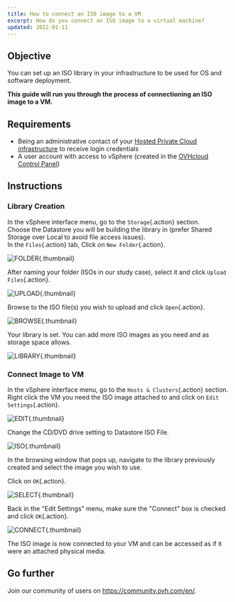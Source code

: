 ```yaml
---
title: How to connect an ISO image to a VM
excerpt: How do you connect an ISO image to a virtual machine?
updated: 2022-01-11
---
```


## Objective

You can set up an ISO library in your infrastructure to be used for OS and software deployment.

**This guide will run you through the process of connectioning an ISO image to a VM.**

## Requirements

- Being an administrative contact of your [Hosted Private Cloud infrastructure](https://www.ovhcloud.com/en-sg/enterprise/products/hosted-private-cloud/) to receive login credentials
- A user account with access to vSphere (created in the [OVHcloud Control Panel](https://ca.ovh.com/auth/?action=gotomanager&from=https://www.ovh.com/sg/&ovhSubsidiary=sg))

## Instructions

### Library Creation

In the vSphere interface menu, go to the `Storage`{.action} section.<br>
Choose the Datastore you will be building the library in (prefer Shared Storage over Local to avoid file access issues).<br>
In the `Files`{.action} tab, Click on `New Folder`{.action}.

![FOLDER](en01newfolder.png){.thumbnail}

After naming your folder (ISOs in our study case), select it and click `Upload Files`{.action}.

![UPLOAD](en02upload.png){.thumbnail}

Browse to the ISO file(s) you wish to upload and click `Open`{.action}.

![BROWSE](en03browse.png){.thumbnail}

Your library is set. You can add more ISO images as you need and as storage space allows.

![LIBRARY](en04library.png){.thumbnail}

### Connect Image to VM

In the vSphere interface menu, go to the `Hosts & Clusters`{.action} section.<br>
Right click the VM you need the ISO image attached to and click on `Edit Settings`{.action}.<br>

![EDIT](en05edit.png){.thumbnail}

Change the CD/DVD drive setting to Datastore ISO File.

![ISO](en06dataiso.png){.thumbnail}

In the browsing window that pops up, navigate to the library previously created and select the image you wish to use.

Click on `OK`{.action}.

![SELECT](en07choose.png){.thumbnail}

Back in the "Edit Settings" menu, make sure the "Connect" box is checked and click `OK`{.action}.

![CONNECT](en08connect.png){.thumbnail}

The ISO image is now connected to your VM and can be accessed as if it were an attached physical media.

## Go further

Join our community of users on <https://community.ovh.com/en/>.
